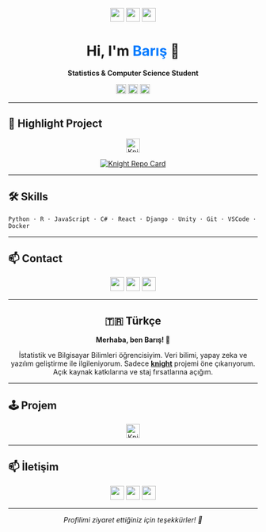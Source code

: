 <!-- Banner -->
<!-- ![Banner](https://github.com/FindSofwarer/FindSofwarer/blob/main/banner.png) -->

<p align="center">
  <img src="https://img.shields.io/badge/Statistics-blue?style=for-the-badge&logo=R&logoColor=white" height="28"/>
  <img src="https://img.shields.io/badge/Computer%20Science-green?style=for-the-badge&logo=Python&logoColor=white" height="28"/>
  <img src="https://img.shields.io/badge/Open%20Source-active?style=for-the-badge&logo=github&logoColor=white" height="28"/>
</p>

<h1 align="center">Hi, I'm <span style="color:#007aff;">Barış</span> 👋</h1>
<p align="center"><b>Statistics & Computer Science Student</b></p>
<p align="center">
  <img src="https://img.shields.io/badge/Data%20Science-FFD700?style=flat-square&logo=dataiku&logoColor=white" height="20"/>
  <img src="https://img.shields.io/badge/AI-00BFFF?style=flat-square&logo=OpenAI&logoColor=white" height="20"/>
  <img src="https://img.shields.io/badge/Game%20Dev-8e44ad?style=flat-square&logo=unity&logoColor=white" height="20"/>
</p>

---

## 🚀 Highlight Project

<p align="center">
  <a href="https://github.com/FindSofwarer/knight" target="_blank">
    <img src="https://img.shields.io/badge/knight%20game%20library-1abc9c?style=for-the-badge&logo=github" alt="Knight Project" height="28"/>
  </a>
</p>
<p align="center">
  <a href="https://github.com/FindSofwarer/knight" target="_blank">
    <img src="https://github-readme-stats.vercel.app/api/pin/?username=FindSofwarer&repo=knight&theme=radical" alt="Knight Repo Card" />
  </a>
</p>

---

## 🛠️ Skills

```text
Python · R · JavaScript · C# · React · Django · Unity · Git · VSCode · Docker
```

---

## 📫 Contact

<p align="center">
  <a href="mailto:brag1zeyn@gmail.com"><img src="https://img.shields.io/badge/Email-007aff?style=for-the-badge&logo=gmail&logoColor=white" height="28"/></a>
  <a href="https://github.com/FindSofwarer" target="_blank"><img src="https://img.shields.io/badge/GitHub-24292e?style=for-the-badge&logo=github&logoColor=white" height="28"/></a>
  <a href="https://linkedin.com/in/baristekinn" target="_blank"><img src="https://img.shields.io/badge/LinkedIn-007aff?style=for-the-badge&logo=linkedin&logoColor=white" height="28"/></a>
</p>

---

<h2 align="center">🇹🇷 Türkçe</h2>
<p align="center"><b>Merhaba, ben Barış! 👋</b></p>
<p align="center">
  İstatistik ve Bilgisayar Bilimleri öğrencisiyim. Veri bilimi, yapay zeka ve yazılım geliştirme ile ilgileniyorum.
  Sadece <a href="https://github.com/FindSofwarer/knight" target="_blank"><b>knight</b></a> projemi öne çıkarıyorum.<br>
  Açık kaynak katkılarına ve staj fırsatlarına açığım.
</p>

---

## 🕹️ Projem

<p align="center">
  <a href="https://github.com/FindSofwarer/knight" target="_blank">
    <img src="https://img.shields.io/badge/knight%20oyun%20kutuphanesi-1abc9c?style=for-the-badge&logo=github" alt="Knight Projesi" height="28"/>
  </a>
</p>

---

## 📫 İletişim

<p align="center">
  <a href="mailto:brag1zeyn@gmail.com"><img src="https://img.shields.io/badge/Eposta-007aff?style=for-the-badge&logo=gmail&logoColor=white" height="28"/></a>
  <a href="https://github.com/FindSofwarer" target="_blank"><img src="https://img.shields.io/badge/GitHub-24292e?style=for-the-badge&logo=github&logoColor=white" height="28"/></a>
  <a href="https://linkedin.com/in/baristekinn" target="_blank"><img src="https://img.shields.io/badge/LinkedIn-007aff?style=for-the-badge&logo=linkedin&logoColor=white" height="28"/></a>
</p>

---

<p align="center"><i>Profilimi ziyaret ettiğiniz için teşekkürler! 👀</i></p>
